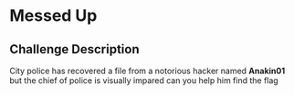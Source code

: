 # Messed Up

## Challenge Description

City police has recovered a file from a notorious hacker named **Anakin01** but the chief of police is visually impared can you help him find the flag
